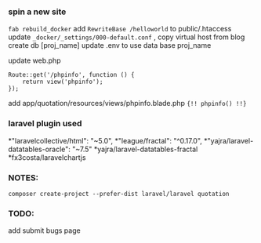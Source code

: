 
### spin a new site
`fab rebuild_docker`
add `RewriteBase /helloworld` to public/.htaccess
update `_docker/_settings/000-default.conf` , copy virtual host from blog
create db [proj_name]
update .env to use data base proj_name

update web.php
```
Route::get('/phpinfo', function () {
    return view('phpinfo');
});
```

add app/quotation/resources/views/phpinfo.blade.php
`{!! phpinfo() !!}`


### laravel plugin used
*"laravelcollective/html": "~5.0",
*"league/fractal": "^0.17.0",
*"yajra/laravel-datatables-oracle": "~7.5"
*yajra/laravel-datatables-fractal
*fx3costa/laravelchartjs

### NOTES:
`composer create-project --prefer-dist laravel/laravel quotation`


### TODO:
add submit bugs page
